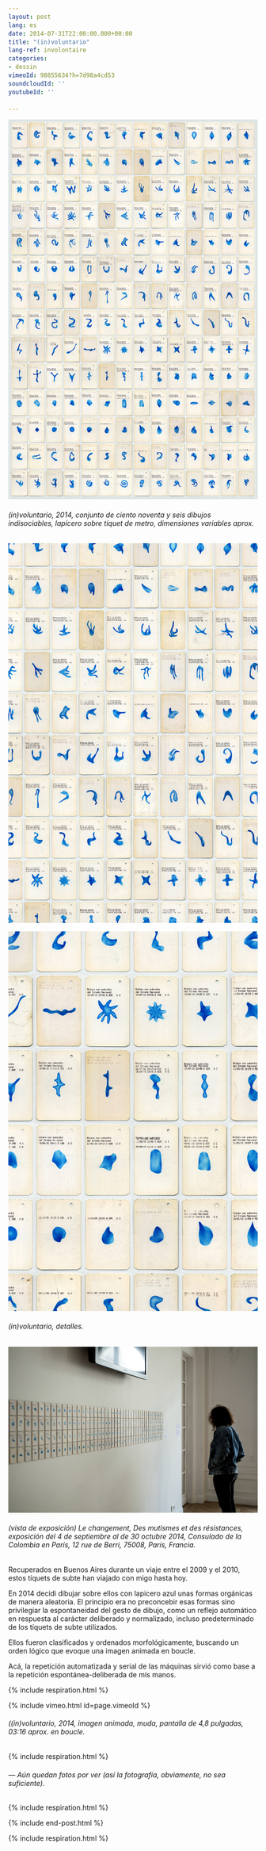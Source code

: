 ```yaml
---
layout: post
lang: es
date: 2014-07-31T22:00:00.000+00:00
title: "(in)voluntario"
lang-ref: involontaire
categories:
- dessin
vimeoId: 98855634?h=7d98a4cd53
soundcloudId: ''
youtubeId: ''

---
```

![](/imgs/grilla-a-01-72.jpg)

###### _(in)voluntario_, 2014, conjunto de ciento noventa y seis dibujos indisociables, lapicero sobre tíquet de metro, dimensiones variables aprox.

![](/imgs/grilla-a-01-72-d2.jpg)

![](/imgs/grilla-a-01-72-d1.jpg)

###### _(in)voluntario_, detalles.

![](/imgs/dsc_6227-1-up.jpg)

###### (vista de exposición) _Le changement, Des mutismes et des résistances_, exposición del 4 de septiembre al de 30 octubre 2014, Consulado de la Colombia en París, 12 rue de Berri, 75008, París, Francia.

Recuperados en Buenos Aires durante un viaje entre el 2009 y el 2010, estos tíquets de subte han viajado con migo hasta hoy.

En 2014 decidi dibujar sobre ellos con lapicero azul unas formas orgánicas de manera aleatoria. El principio era no preconcebir esas formas sino privilegiar la espontaneidad del gesto de dibujo, como un reflejo automático en respuesta al carácter deliberado y normalizado, incluso predeterminado de los tíquets de subte utilizados.

Ellos fueron clasificados y ordenados morfológicamente, buscando un orden lógico que evoque una imagen animada en boucle.

Acá, la repetición automatizada y serial de las máquinas sirvió como base a la repetición espontánea-deliberada de mis manos.

{% include respiration.html %}

{% include vimeo.html id=page.vimeoId %}

###### _((in)voluntario_, 2014, imagen animada, muda, pantalla de 4,8 pulgadas, 03:16 aprox. en boucle.

{% include respiration.html %}

###### _— Aún quedan fotos por ver (así la fotografía, obviamente, no sea suficiente)._

{% include respiration.html %}

{% include end-post.html %}

{% include respiration.html %}